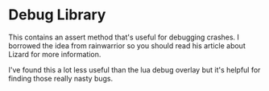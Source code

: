 # Debug Library

This contains an assert method that's useful for debugging crashes. I borrowed the idea from rainwarrior so you should read his article about Lizard for more information.

I've found this a lot less useful than the lua debug overlay but it's helpful for finding those really nasty bugs.

